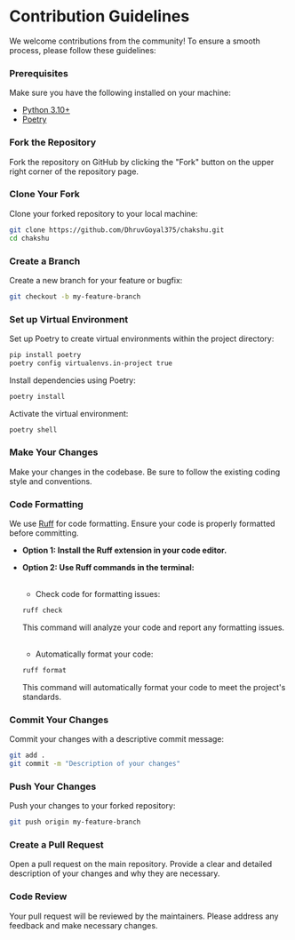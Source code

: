 # Contribution Guidelines

We welcome contributions from the community! To ensure a smooth process, please follow these guidelines:

### Prerequisites

Make sure you have the following installed on your machine:

- [Python 3.10+](https://www.python.org/downloads/)
- [Poetry](https://python-poetry.org/docs/#installation)

### Fork the Repository

Fork the repository on GitHub by clicking the "Fork" button on the upper right corner of the repository page.

### Clone Your Fork

Clone your forked repository to your local machine:

```sh
git clone https://github.com/DhruvGoyal375/chakshu.git
cd chakshu
```

### Create a Branch

Create a new branch for your feature or bugfix:

```sh
git checkout -b my-feature-branch
```

### Set up Virtual Environment

Set up Poetry to create virtual environments within the project directory:

```sh
pip install poetry
poetry config virtualenvs.in-project true
```

Install dependencies using Poetry:

```sh
poetry install
```

Activate the virtual environment:

```sh
poetry shell
```

### Make Your Changes

Make your changes in the codebase. Be sure to follow the existing coding style and conventions.

### Code Formatting

We use [Ruff](https://github.com/charliermarsh/ruff) for code formatting. Ensure your code is properly formatted before committing.

- **Option 1: Install the Ruff extension in your code editor.**
- **Option 2: Use Ruff commands in the terminal:**

  <br>

  - Check code for formatting issues:

  ```sh
  ruff check
  ```

  This command will analyze your code and report any formatting issues.
  
  <br>

  - Automatically format your code:

  ```sh
  ruff format
  ```

  This command will automatically format your code to meet the project's standards.

### Commit Your Changes

Commit your changes with a descriptive commit message:

```sh
git add .
git commit -m "Description of your changes"
```

### Push Your Changes

Push your changes to your forked repository:

```sh
git push origin my-feature-branch
```

### Create a Pull Request

Open a pull request on the main repository. Provide a clear and detailed description of your changes and why they are necessary.

### Code Review

Your pull request will be reviewed by the maintainers. Please address any feedback and make necessary changes.
